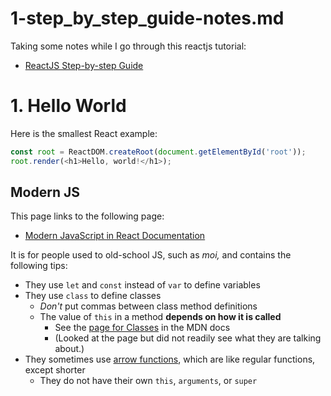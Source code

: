 
# 1-step_by_step_guide-notes.md

Taking some notes while I go through this reactjs tutorial:

- [ReactJS Step-by-step Guide](https://reactjs.org/docs/hello-world.html)

# 1. Hello World

Here is the smallest React example:

```javascript
const root = ReactDOM.createRoot(document.getElementById('root'));
root.render(<h1>Hello, world!</h1>);
```

## Modern JS

This page links to the following page:

- [Modern JavaScript in React Documentation](https://gist.github.com/gaearon/683e676101005de0add59e8bb345340c)

It is for people used to old-school JS, such as *moi,* and contains the following tips:

- They use `let` and `const` instead of `var` to define variables
- They use `class` to define classes
  - *Don't* put commas between class method definitions
  - The value of `this` in a method **depends on how it is called**
    - See the [page for Classes](https://developer.mozilla.org/en-US/docs/Web/JavaScript/Reference/Classes#Boxing_with_prototype_and_static_methods)
      in the MDN docs
    - (Looked at the page but did not readily see what they are talking about.)
- They sometimes use [arrow functions](https://developer.mozilla.org/en-US/docs/Web/JavaScript/Reference/Functions/Arrow_functions),
  which are like regular functions, except shorter
  - They do not have their own `this`, `arguments`, or `super`


